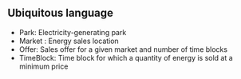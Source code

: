 
## Ubiquitous language

- Park:  Electricity-generating park
- Market : Energy sales location
- Offer: Sales offer for a given market and number of time blocks
- TimeBlock: Time block for which a quantity of energy is sold at a minimum price